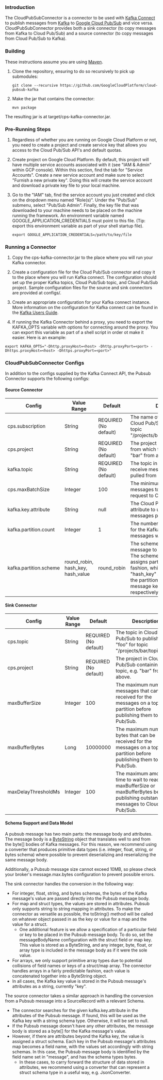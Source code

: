 ### Introduction

The CloudPubSubConnector is a connector to be used with [Kafka Connect](http://kafka.apache.org/documentation.html#connect) to publish messages from
[Kafka](http://kafka.apache.org) to [Google Cloud Pub/Sub](https://cloud.google.com/pubsub/) and vice versa. CloudPubSubConnector provides
both a sink connector (to copy messages from Kafka to Cloud Pub/Sub) and a
source connector (to copy messages from Cloud Pub/Sub to Kafka).

### Building

These instructions assume you are using [Maven](https://maven.apache.org/).

1.  Clone the repository, ensuring to do so recursively to pick up submodules:

    `git clone --recursive https://github.com/GoogleCloudPlatform/cloud-pubsub-kafka`

2.  Make the jar that contains the connector:

    `mvn package`

The resulting jar is at target/cps-kafka-connector.jar.

### Pre-Running Steps

1.  Regardless of whether you are running on Google Cloud Platform or not, you
    need to create a project and create service key that allows you access to
    the Cloud Pub/Sub API's and default quotas.

2.  Create project on Google Cloud Platform. By default, this project will have
    multiple service accounts associated with it (see "IAM & Admin" within GCP
    console). Within this section, find the tab for "Service Accounts". Create a
    new service account and make sure to select "Furnish a new private key".
    Doing this will create the service account and download a private key file
    to your local machine.

3.  Go to the "IAM" tab, find the service account you just created and click on
    the dropdown menu named "Role(s)". Under the "Pub/Sub" submenu, select
    "Pub/Sub Admin". Finally, the key file that was downloaded to your machine
    needs to be placed on the machine running the framework. An environment
    variable named GOOGLE_APPLICATION_CREDENTIALS must point to this file. (Tip:
    export this environment variable as part of your shell startup file).

    `export GOOGLE_APPLICATION_CREDENTIALS=/path/to/key/file`

### Running a Connector

1.  Copy the cps-kafka-connector.jar to the place where you will run your Kafka
    connector.

2.  Create a configuration file for the Cloud Pub/Sub connector and copy it to
    the place where you will run Kafka connect. The configuration should set up
    the proper Kafka topics, Cloud Pub/Sub topic, and Cloud Pub/Sub project.
    Sample configuration files for the source and sink connectors are provided
    at configs/.

3.  Create an appropriate configuration for your Kafka connect instance. More
    information on the configuration for Kafka connect can be found in the
    [Kafka Users Guide](http://kafka.apache.org/documentation.html#connect_running).
    
4.  If running the Kafka Connector behind a proxy, you need to export the
    KAFKA_OPTS variable with options for connecting around the proxy. You can
    export this variable as part of a shell script in order ot make it easier.
    Here is an example:
 
   `export KAFKA_OPTS="-Dhttp.proxyHost=<host> -Dhttp.proxyPort=<port> -Dhttps.proxyHost=<host> -Dhttps.proxyPort=<port>"`

### CloudPubSubConnector Configs

In addition to the configs supplied by the Kafka Connect API, the Pubsub
Connector supports the following configs:

#### Source Connector

| Config | Value Range | Default | Description |
|------------------------|-----------------------------------|-----------------------|---------------------------------------------------------------------------------------------------------------------------------------------------------------------------------------------------------------------------------------------------------------|
| cps.subscription | String | REQUIRED (No default) | The name of the subscription to Cloud Pub/Sub, e.g. "sub" for topic "/projects/bar/subscriptions/sub". |
| cps.project | String | REQUIRED (No default) | The project containing the topic from which to pull messages, e.g. "bar" from above. |
| kafka.topic | String | REQUIRED (No default) | The topic in Kafka which will receive messages that were pulled from Cloud Pub/Sub. |
| cps.maxBatchSize | Integer | 100 | The minimum number of messages to batch per pull request to Cloud Pub/Sub. |
| kafka.key.attribute | String | null | The Cloud Pub/Sub message attribute to use as a key for messages published to Kafka. |
| kafka.partition.count | Integer | 1 | The number of Kafka partitions for the Kafka topic in which messages will be published to. |
| kafka.partition.scheme | round_robin, hash_key, hash_value | round_robin | The scheme for assigning a message to a partition in Kafka. The scheme "round_robin" assigns partitions in a round robin fashion, while the schemes "hash_key" and "hash_value" find the partition by hashing the message key and message value respectively. |

#### Sink Connector

| Config | Value Range | Default | Description |
|---------------|-------------|-----------------------|------------------------------------------------------------------------------------------------------------------------------------|
| cps.topic | String | REQUIRED (No default) | The topic in Cloud Pub/Sub to publish to, e.g. "foo" for topic "/projects/bar/topics/foo". |
| cps.project | String | REQUIRED (No default) | The project in Cloud Pub/Sub containing the topic, e.g. "bar" from above. |
| maxBufferSize | Integer | 100 | The maximum number of messages that can be received for the messages on a topic partition before publishing them to Cloud Pub/Sub. |
| maxBufferBytes | Long | 10000000 | The maximum number of bytes that can be received for the messages on a topic partition before publishing them to Cloud Pub/Sub. |
| maxDelayThresholdMs | Integer | 100 | The maximum amount of time to wait to reach maxBufferSize or maxBufferBytes before publishing outstanding messages to Cloud Pub/Sub. |

#### Schema Support and Data Model

A pubsub message has two main parts: the message body and attributes. The
message body is a [ByteString](https://developers.google.com/protocol-buffers/docs/reference/java/com/google/protobuf/ByteString)
object that translates well to and from the byte[]
bodies of Kafka messages. For this reason, we recommend using a converter that
produces primitive data types (i.e. integer, float, string, or bytes schema)
where possible to prevent deserializing and reserializing the same message body.

Additionally, a Pubsub message size cannot exceed 10MB, so please check
your broker's message.max.bytes configuration to prevent possible errors.

The sink connector handles the conversion in the following way:

*   For integer, float, string, and bytes schemas, the bytes of the Kafka
    message's value are passed directly into the Pubsub message body.
*   For map and struct types, the values are stored in attributes. Pubsub only
    supports string to string mapping in attributes. To make the connector as
    versatile as possible, the toString() method will be called on whatever
    object passed in as the key or value for a map and the value for a struct.
    *   One additional feature is we allow a specification of a particular
        field or key to be placed in the Pubsub message body. To do so, set the
        messageBodyName configuration with the struct field or map key.
        This value is stored as a ByteString, and any integer, byte, float, or
        array type is included in the message body as if it were the sole value.
*   For arrays, we only support primitive array types due to potential
    collisions of field names or keys of a struct/map array. The connector
    handles arrays in a fairly predictable fashion, each value is concatenated
    together into a ByteString object.
*   In all cases, the Kafka key value is stored in the Pubsub message's
    attributes as a string, currently "key".

The source connector takes a similar approach in handling the conversion
from a Pubsub message into a SourceRecord with a relevant Schema.

*   The connector searches for the given kafka.key.attribute in the
    attributes of the Pubsub message. If found, this will be used as the Kafka
    key with a string schema type. Otherwise, it will be set to null.
*   If the Pubsub message doesn't have any other attributes, the message body
    is stored as a byte[] for the Kafka message's value.
*   However, if there are attributes beyond the Kafka key, the value is assigned
    a struct schema. Each key in the Pubsub message's attributes map becomes a
    field name, with the values set accordingly with string schemas. In this
    case, the Pubsub message body is identified by the field name set in
    "message", and has the schema types bytes.
    *   In these cases, to carry forward the structure of data stored in
        attributes, we recommend using a converter that can represent a struct
        schema type in a useful way, e.g. JsonConverter.
 
